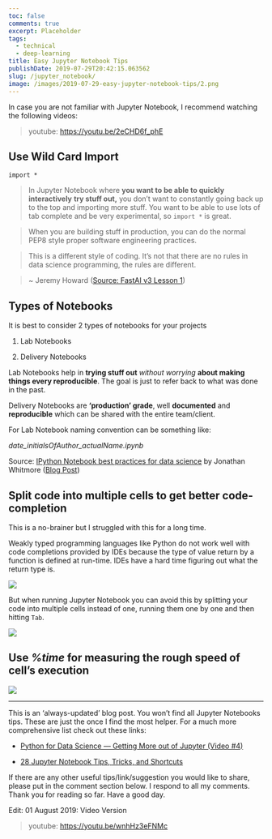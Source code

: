 ```yaml
---
toc: false
comments: true
excerpt: Placeholder
tags:
  - technical
  - deep-learning
title: Easy Jupyter Notebook Tips
publishDate: 2019-07-29T20:42:15.063562
slug: /jupyter_notebook/
image: /images/2019-07-29-easy-jupyter-notebook-tips/2.png
---
```


In case you are not familiar with Jupyter Notebook, I recommend watching the following videos:

> youtube: https://youtu.be/2eCHD6f_phE

## Use Wild Card Import

`import *`

> In Jupyter Notebook where **you want to be able to quickly interactively** **try stuff out,** you don’t want to constantly going back up to the top and importing more stuff. You want to be able to use lots of tab complete and be very experimental, so `import *` is great.

> When you are building stuff in production, you can do the normal PEP8 style proper software engineering practices.

> This is a different style of coding. It’s not that there are no rules in data science programming, the rules are different.

> ~ Jeremy Howard ([Source: FastAI v3 Lesson 1](https://github.com/hiromis/notes/blob/master/Lesson1.md))

## Types of Notebooks

It is best to consider 2 types of notebooks for your projects

1. Lab Notebooks

1. Delivery Notebooks

Lab Notebooks help in **trying stuff out** _without worrying_ **about making things every reproducible**. The goal is just to refer back to what was done in the past.

Delivery Notebooks are **‘production’ grade**, well **documented** and **reproducible** which can be shared with the entire team/client.

For Lab Notebook naming convention can be something like:

_date_initialsOfAuthor_actualName.ipynb_

Source: [IPython Notebook best practices for data science](https://www.youtube.com/watch?v=JI1HWUAyJHE) by Jonathan Whitmore ([Blog Post](http://jonathanwhitmore.com/2015/07/jupyter-notebook-best-practices-for-data-science))

## Split code into multiple cells to get better code-completion

This is a no-brainer but I struggled with this for a long time.

Weakly typed programming languages like Python do not work well with code completions provided by IDEs because the type of value return by a function is defined at run-time. IDEs have a hard time figuring out what the return type is.

![](/images/2019-07-29-easy-jupyter-notebook-tips/1.png)

But when running Jupyter Notebook you can avoid this by splitting your code into multiple cells instead of one, running them one by one and then hitting `Tab`.

![](/images/2019-07-29-easy-jupyter-notebook-tips/2.png)

## Use _%time_ for measuring the rough speed of cell’s execution

![](/images/2019-07-29-easy-jupyter-notebook-tips/3.png)

---

This is an ‘always-updated’ blog post. You won’t find all Jupyter Notebooks tips. These are just the once I find the most helper. For a much more comprehensive list check out these links:

- [Python for Data Science — Getting More out of Jupyter (Video #4)](https://www.youtube.com/watch?v=N56I0TRnRX0)

- [28 Jupyter Notebook Tips, Tricks, and Shortcuts](https://www.dataquest.io/blog/jupyter-notebook-tips-tricks-shortcuts/)

If there are any other useful tips/link/suggestion you would like to share, please put in the comment section below. I respond to all my comments. Thank you for reading so far. Have a good day.

Edit: 01 August 2019: Video Version

> youtube: https://youtu.be/wnhHz3eFNMc
